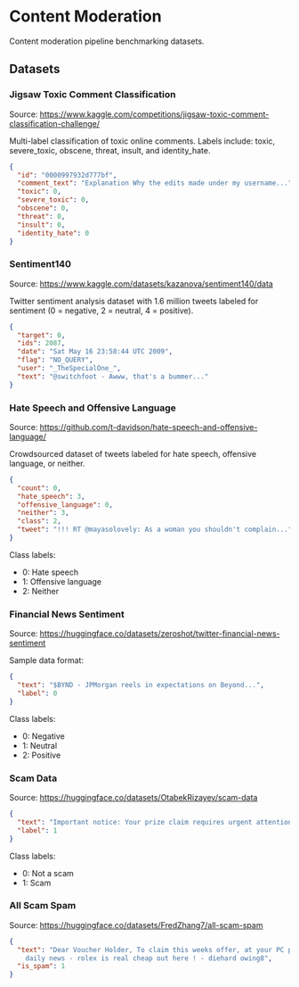 # Content Moderation

Content moderation pipeline benchmarking datasets.

## Datasets

### Jigsaw Toxic Comment Classification

Source: https://www.kaggle.com/competitions/jigsaw-toxic-comment-classification-challenge/

Multi-label classification of toxic online comments. Labels include: toxic, severe_toxic, obscene, threat, insult, and identity_hate.

```json
{
  "id": "0000997932d777bf",
  "comment_text": "Explanation Why the edits made under my username...",
  "toxic": 0,
  "severe_toxic": 0,
  "obscene": 0,
  "threat": 0,
  "insult": 0,
  "identity_hate": 0
}
```

### Sentiment140

Source: https://www.kaggle.com/datasets/kazanova/sentiment140/data

Twitter sentiment analysis dataset with 1.6 million tweets labeled for sentiment (0 = negative, 2 = neutral, 4 = positive).

```json
{
  "target": 0,
  "ids": 2087,
  "date": "Sat May 16 23:58:44 UTC 2009",
  "flag": "NO_QUERY",
  "user": "_TheSpecialOne_",
  "text": "@switchfoot - Awww, that's a bummer..."
}
```

### Hate Speech and Offensive Language

Source: https://github.com/t-davidson/hate-speech-and-offensive-language/

Crowdsourced dataset of tweets labeled for hate speech, offensive language, or neither.

```json
{
  "count": 0,
  "hate_speech": 3,
  "offensive_language": 0,
  "neither": 3,
  "class": 2,
  "tweet": "!!! RT @mayasolovely: As a woman you shouldn't complain..."
}
```

Class labels:

- 0: Hate speech
- 1: Offensive language
- 2: Neither

### Financial News Sentiment

Source: https://huggingface.co/datasets/zeroshot/twitter-financial-news-sentiment

Sample data format:

```json
{
  "text": "$BYND - JPMorgan reels in expectations on Beyond...",
  "label": 0
}
```

Class labels:

- 0: Negative
- 1: Neutral
- 2: Positive

### Scam Data

Source: https://huggingface.co/datasets/OtabekRizayev/scam-data

```json
{
  "text": "Important notice: Your prize claim requires urgent attention. Act without delay to avoid issues. Ref: 7701",
  "label": 1
}
```

Class labels:

- 0: Not a scam
- 1: Scam

### All Scam Spam

Source: https://huggingface.co/datasets/FredZhang7/all-scam-spam

```json
{
  "text": "Dear Voucher Holder, To claim this weeks offer, at your PC please go to http://www.wtlp.co.uk/text.
	daily news - rolex is real cheap out here ! - diehard owing8",
  "is_spam": 1
}
```
